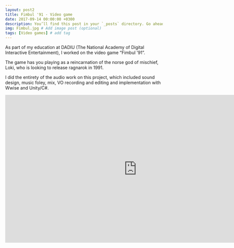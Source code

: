 ```yaml
---
layout: post2
title: Fimbul '91 - Video game
date: 2017-09-14 00:00:00 +0300
description: You’ll find this post in your `_posts` directory. Go ahead and edit it and re-build the site to see your changes. # Add post description (optional)
img: Fimbul.jpg # Add image post (optional)
tags: [Video games] # add tag
---
```


As part of my education at DADIU (The National Academy of Digital Interactive Entertainment), I worked on the video game “Fimbul ’91”.

The game has you playing as a reincarnation of the norse god of mischief, Loki, who is looking to release ragnarok in 1991.

I did the entirety of the audio work on this project, which included sound design, music foley, mix, VO recording and editing and implementation with Wwise and Unity/C#. 

<iframe src="https://www.youtube.com/embed/VavR2Nue0Hk" width="840" height="472.5" frameborder="0" webkitallowfullscreen mozallowfullscreen allowfullscreen></iframe>

[download]: https://play.google.com/store/apps/details?id=com.fluffydisc.fimbul91&hl=da
